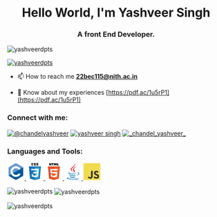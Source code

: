 <h1 align="center">Hello World, I'm Yashveer Singh</h1>
<h3 align="center">A front End Developer.</h3>

<p align="left"> <img src="https://komarev.com/ghpvc/?username=yashveerdpts&label=Profile%20views&color=0e75b6&style=flat" alt="yashveerdpts" /> </p>

<p align="left"> <a href="https://github.com/ryo-ma/github-profile-trophy"><img src="https://github-profile-trophy.vercel.app/?username=yashveerdpts" alt="yashveerdpts" /></a> </p>

- 📫 How to reach me **22bec115@nith.ac.in**

- 📄 Know about my experiences [https://pdf.ac/1u5rP1](https://pdf.ac/1u5rP1)

<h3 align="left">Connect with me:</h3>
<p align="left">
<a href="https://codepen.io/@chandelyashveer" target="blank"><img align="center" src="https://raw.githubusercontent.com/rahuldkjain/github-profile-readme-generator/master/src/images/icons/Social/codepen.svg" alt="@chandelyashveer" height="30" width="40" /></a>
<a href="https://linkedin.com/in/yashveer singh" target="blank"><img align="center" src="https://raw.githubusercontent.com/rahuldkjain/github-profile-readme-generator/master/src/images/icons/Social/linked-in-alt.svg" alt="yashveer singh" height="30" width="40" /></a>
<a href="https://instagram.com/_chandel_yashveer_" target="blank"><img align="center" src="https://raw.githubusercontent.com/rahuldkjain/github-profile-readme-generator/master/src/images/icons/Social/instagram.svg" alt="_chandel_yashveer_" height="30" width="40" /></a>
</p>

<h3 align="left">Languages and Tools:</h3>
<p align="left"> <a href="https://www.cprogramming.com/" target="_blank" rel="noreferrer"> <img src="https://raw.githubusercontent.com/devicons/devicon/master/icons/c/c-original.svg" alt="c" width="40" height="40"/> </a> <a href="https://www.w3schools.com/css/" target="_blank" rel="noreferrer"> <img src="https://raw.githubusercontent.com/devicons/devicon/master/icons/css3/css3-original-wordmark.svg" alt="css3" width="40" height="40"/> </a> <a href="https://www.w3.org/html/" target="_blank" rel="noreferrer"> <img src="https://raw.githubusercontent.com/devicons/devicon/master/icons/html5/html5-original-wordmark.svg" alt="html5" width="40" height="40"/> </a> <a href="https://www.java.com" target="_blank" rel="noreferrer"> <img src="https://raw.githubusercontent.com/devicons/devicon/master/icons/java/java-original.svg" alt="java" width="40" height="40"/> </a> <a href="https://developer.mozilla.org/en-US/docs/Web/JavaScript" target="_blank" rel="noreferrer"> <img src="https://raw.githubusercontent.com/devicons/devicon/master/icons/javascript/javascript-original.svg" alt="javascript" width="40" height="40"/> </a> </p>

<p><img align="left" src="https://github-readme-stats.vercel.app/api/top-langs?username=yashveerdpts&show_icons=true&locale=en&layout=compact" alt="yashveerdpts" /></p>

<p>&nbsp;<img align="center" src="https://github-readme-stats.vercel.app/api?username=yashveerdpts&show_icons=true&locale=en" alt="yashveerdpts" /></p>

<p><img align="center" src="https://github-readme-streak-stats.herokuapp.com/?user=yashveerdpts&" alt="yashveerdpts" /></p>

